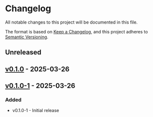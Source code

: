 # Changelog

All notable changes to this project will be documented in this file.

The format is based on [Keep a Changelog](https://keepachangelog.com/en/1.0.0/),
and this project adheres to [Semantic Versioning](https://semver.org/spec/v2.0.0.html).

## Unreleased

## [v0.1.0](https://github.com/cccaballero/envmodel/releases/tag/v0.1.0) - 2025-03-26

## [v0.1.0-1](https://github.com/cccaballero/envmodel/releases/tag/v0.1.0-1) - 2025-03-26

### Added

- v0.1.0-1 - Initial release
